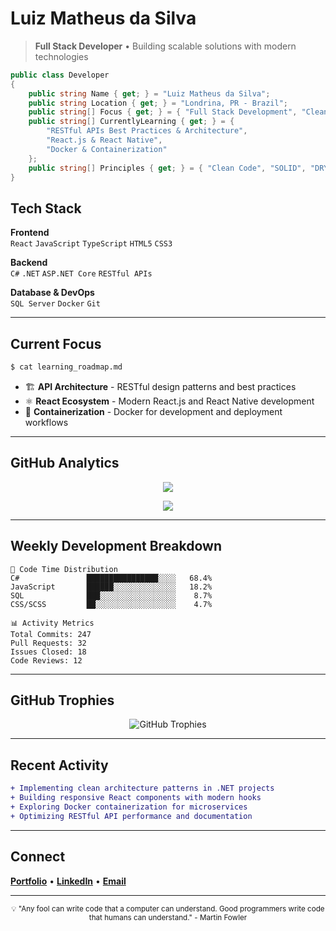 # Luiz Matheus da Silva

> **Full Stack Developer** • Building scalable solutions with modern technologies

```csharp
public class Developer
{
    public string Name { get; } = "Luiz Matheus da Silva";
    public string Location { get; } = "Londrina, PR - Brazil";
    public string[] Focus { get; } = { "Full Stack Development", "Clean Architecture", "Scalable Systems" };
    public string[] CurrentlyLearning { get; } = {
        "RESTful APIs Best Practices & Architecture",
        "React.js & React Native",
        "Docker & Containerization"
    };
    public string[] Principles { get; } = { "Clean Code", "SOLID", "DRY", "Performance First" };
}
```

## Tech Stack

**Frontend**  
`React` `JavaScript` `TypeScript` `HTML5` `CSS3`

**Backend**  
`C#` `.NET` `ASP.NET Core` `RESTful APIs`

**Database & DevOps**  
`SQL Server` `Docker` `Git`

---

## Current Focus

```bash
$ cat learning_roadmap.md
```

- 🏗️ **API Architecture** - RESTful design patterns and best practices
- ⚛️ **React Ecosystem** - Modern React.js and React Native development
- 🐳 **Containerization** - Docker for development and deployment workflows

---

## GitHub Analytics

<div align="center">

![](https://github-readme-streak-stats.herokuapp.com/?user=luiz-matheus-da-silva&theme=dark&hide_border=true&background=000000&stroke=333333&ring=0891b2&fire=0891b2&currStreakLabel=ffffff)

![](https://github-readme-stats.vercel.app/api/top-langs/?username=luiz-matheus-da-silva&layout=compact&theme=dark&hide_border=true&bg_color=000000&title_color=ffffff&text_color=888888&icon_color=0891b2)

</div>

---

## Weekly Development Breakdown

```text
🎯 Code Time Distribution
C#               ████████████████░░░░   68.4%
JavaScript       ██████░░░░░░░░░░░░░░   18.2%
SQL              ███░░░░░░░░░░░░░░░░░    8.7%
CSS/SCSS         ██░░░░░░░░░░░░░░░░░░    4.7%

📊 Activity Metrics
Total Commits: 247
Pull Requests: 32
Issues Closed: 18
Code Reviews: 12
```

---

## GitHub Trophies

<div align="center">

![GitHub Trophies](https://github-profile-trophy.vercel.app/?username=luiz-matheus-da-silva&theme=darkhub&no-frame=true&no-bg=true&margin-w=4&row=2)

</div>

---

## Recent Activity

```diff
+ Implementing clean architecture patterns in .NET projects
+ Building responsive React components with modern hooks
+ Exploring Docker containerization for microservices
+ Optimizing RESTful API performance and documentation
```

---

## Connect

[**Portfolio**](https://portfolio-luiz-matheus-da-silva.netlify.app/) • [**LinkedIn**](https://www.linkedin.com/in/luiz-matheus-da-silva) • [**Email**](mailto:luizmatheus.profissional@gmail.com)

---

<div align="center">
<sub>💡 "Any fool can write code that a computer can understand. Good programmers write code that humans can understand." - Martin Fowler</sub>
</div>
